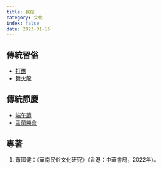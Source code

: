 ```yaml
---
title: 民俗
category: 文化
index: false
date: 2023-01-16
---
```

<adsense></adsense>

## 傳統習俗
- [打醮](jiao-festival/README.md)
- [舞火龍](fire-dragon-dance/README.md)
## 傳統節慶
- [端午節](dragon-boat-festival/README.md)
- [盂蘭勝會](yu-lan-festival/README.md)
## 專著
1. 蕭國健：《華南民俗文化研究》（香港：中華書局，2022年）。